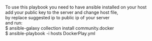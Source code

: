 
To use this playbook you need to have ansible installed on your host <br /> 
add your public key to the server and change host file, <br /> 
by replace suggested ip to public ip of your server <br /> 
and run: <br /> 
$ ansible-galaxy collection install community.docker <br /> 
$ ansible-playbook -i hosts DockerPlay.yml <br /> 
